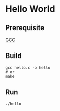 # Hello World

## Prerequisite
[GCC](https://gcc.gnu.org)


## Build
```SHELL
gcc hello.c -o hello
# or
make
```

## Run
```SHELL
./hello
```